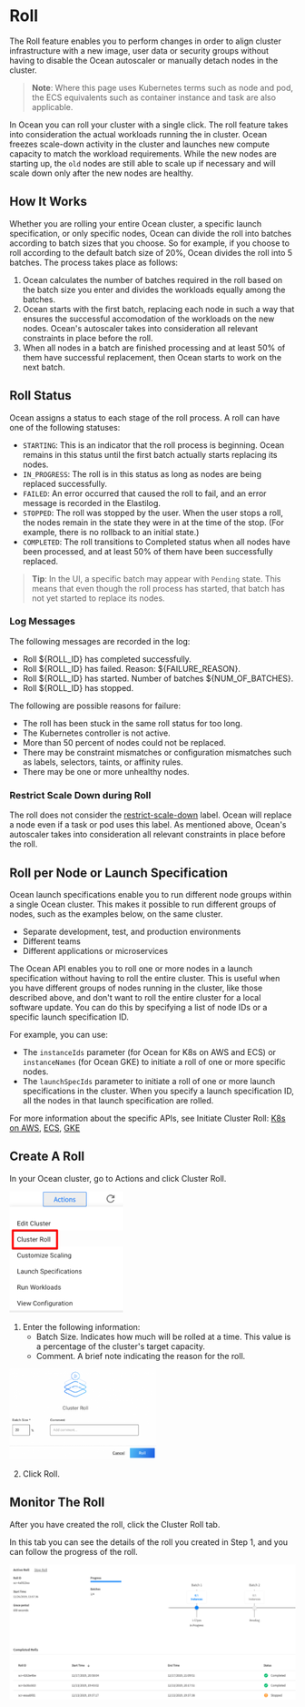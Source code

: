 # Roll

The Roll feature enables you to perform changes in order to align cluster infrastructure with a new image, user data or security groups without having to disable the Ocean autoscaler or manually detach nodes in the cluster.

> **Note**: Where this page uses Kubernetes terms such as node and pod, the ECS equivalents such as container instance and task are also applicable.

In Ocean you can roll your cluster with a single click. The roll feature takes into consideration the actual workloads running the in cluster. Ocean freezes scale-down activity in the cluster and launches new compute capacity to match the workload requirements. While the new nodes are starting up, the `old` nodes are still able to scale up if necessary and will scale down only after the new nodes are healthy.

## How It Works

Whether you are rolling your entire Ocean cluster, a specific launch specification, or only specific nodes, Ocean can divide the roll into batches according to batch sizes that you choose. So for example, if you choose to roll according to the default batch size of 20%, Ocean divides the roll into 5 batches. The process takes place as follows:

1. Ocean calculates the number of batches required in the roll based on the batch size you enter and divides the workloads equally among the batches.
2. Ocean starts with the first batch, replacing each node in such a way that ensures the successful accomodation of the workloads on the new nodes. Ocean's autoscaler takes into consideration all relevant constraints in place before the roll.
3. When all nodes in a batch are finished processing and at least 50% of them have successful replacement, then Ocean starts to work on the next batch.

## Roll Status

Ocean assigns a status to each stage of the roll process. A roll can have one of the following statuses:

- `STARTING`: This is an indicator that the roll process is beginning. Ocean remains in this status until the first batch actually starts replacing its nodes.
- `IN_PROGRESS`: The roll is in this status as long as nodes are being replaced successfully.
- `FAILED`: An error occurred that caused the roll to fail, and an error message is recorded in the Elastilog.
- `STOPPED`: The roll was stopped by the user. When the user stops a roll, the nodes remain in the state they were in at the time of the stop. (For example, there is no rollback to an initial state.)
- `COMPLETED`: The roll transitions to Completed status when all nodes have been processed, and at least 50% of them have been successfully replaced.

> **Tip**: In the UI, a specific batch may appear with `Pending` state. This means that even though the roll process has started, that batch has not yet started to replace its nodes.

### Log Messages

The following messages are recorded in the log:

- Roll \${ROLL_ID} has completed successfully.
- Roll ${ROLL_ID} has failed. Reason: ${FAILURE_REASON}.
- Roll ${ROLL_ID} has started. Number of batches ${NUM_OF_BATCHES}.
- Roll \${ROLL_ID} has stopped.

The following are possible reasons for failure:

- The roll has been stuck in the same roll status for too long.
- The Kubernetes controller is not active.
- More than 50 percent of nodes could not be replaced.
- There may be constraint mismatches or configuration mismatches such as labels, selectors, taints, or affinity rules.
- There may be one or more unhealthy nodes.

### Restrict Scale Down during Roll

The roll does not consider the [restrict-scale-down](ocean/features/scaling-kubernetes.md#scale-down-prevention) label. Ocean will replace a node even if a task or pod uses this label. As mentioned above, Ocean's autoscaler takes into consideration all relevant constraints in place before the roll.

## Roll per Node or Launch Specification

Ocean launch specifications enable you to run different node groups within a single Ocean cluster. This makes it possible to run different groups of nodes, such as the examples below, on the same cluster.

- Separate development, test, and production environments
- Different teams
- Different applications or microservices

The Ocean API enables you to roll one or more nodes in a launch specification without having to roll the entire cluster. This is useful when you have different groups of nodes running in the cluster, like those described above, and don't want to roll the entire cluster for a local software update. You can do this by specifying a list of node IDs or a specific launch specification ID.

For example, you can use:

- The `instanceIds` parameter (for Ocean for K8s on AWS and ECS) or `instanceNames` (for Ocean GKE) to initiate a roll of one or more specific nodes.
- The `launchSpecIds` parameter to initiate a roll of one or more launch specifications in the cluster. When you specify a launch specification ID, all the nodes in that launch specification are rolled.

For more information about the specific APIs, see Initiate Cluster Roll: [K8s on AWS](https://docs.spot.io/api/#operation/oceanAwsRollInit), [ECS](https://docs.spot.io/api/#operation/oceanEcsRollInit), [GKE](https://docs.spot.io/api/#operation/oceanGkeRollInit)

## Create A Roll

In your Ocean cluster, go to Actions and click Cluster Roll.

<img src="/ocean/_media/features-roll-01.png" width="200" height="213" />

1. Enter the following information:
   - Batch Size. Indicates how much will be rolled at a time. This value is a percentage of the cluster's target capacity.
   - Comment. A brief note indicating the reason for the roll.

<img src="/ocean/_media/features-roll-02.png" width="259" height="159" />

2. Click Roll.

## Monitor The Roll

After you have created the roll, click the Cluster Roll tab.

In this tab you can see the details of the roll you created in Step 1, and you can follow the progress of the roll.

<img src="/ocean/_media/features-roll-03.png" />
